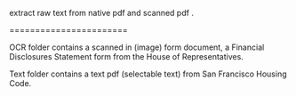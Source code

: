 
extract raw text from native pdf and scanned pdf .

=======================


OCR folder contains a scanned in (image) form document, a Financial Disclosures
Statement form from the House of Representatives.

Text folder contains a text pdf (selectable text) from San Francisco Housing Code.
